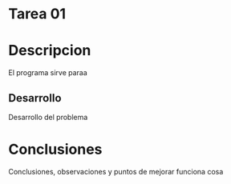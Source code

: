 # Tarea 01

# Descripcion

El programa sirve paraa
## Desarrollo
Desarrollo del problema

# Conclusiones

Conclusiones, observaciones y puntos de mejorar
funciona cosa  